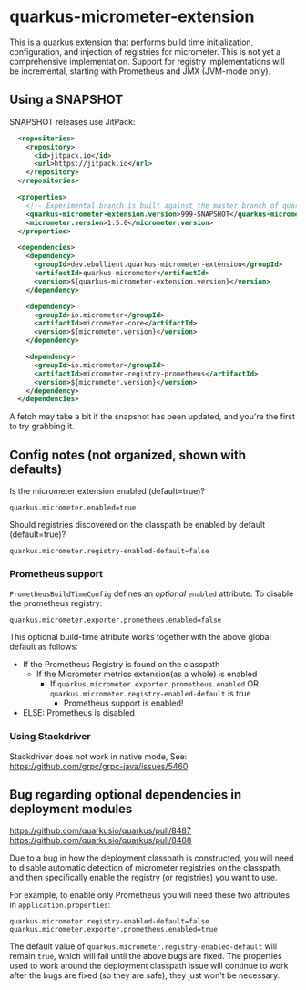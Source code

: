 # quarkus-micrometer-extension

This is a quarkus extension that performs build time initialization, configuration, and injection of registries for micrometer. This is not yet a comprehensive implementation. Support for registry implementations will be incremental, starting with Prometheus and JMX (JVM-mode only).

## Using a SNAPSHOT

SNAPSHOT releases use JitPack:

```xml
  <repositories>
    <repository>
      <id>jitpack.io</id>
      <url>https://jitpack.io</url>
    </repository>
  </repositories>

  <properties>
    <!-- Experimental branch is built against the master branch of quarkus (999-SNAPSHOT) -->
    <quarkus-micrometer-extension.version>999-SNAPSHOT</quarkus-micrometer-extension.version>
    <micrometer.version>1.5.0</micrometer.version>
  </properties>

  <dependencies>
    <dependency>
      <groupId>dev.ebullient.quarkus-micrometer-extension</groupId>
      <artifactId>quarkus-micrometer</artifactId>
      <version>${quarkus-micrometer-extension.version}</version>
    </dependency>

    <dependency>
      <groupId>io.micrometer</groupId>
      <artifactId>micrometer-core</artifactId>
      <version>${micrometer.version}</version>
    </dependency>

    <dependency>
      <groupId>io.micrometer</groupId>
      <artifactId>micrometer-registry-prometheus</artifactId>
      <version>${micrometer.version}</version>
    </dependency>
  </dependencies>
```

A fetch may take a bit if the snapshot has been updated, and you're the first to try grabbing it.

## Config notes (not organized, shown with defaults)

Is the micrometer extension enabled (default=true)?

```properties
quarkus.micrometer.enabled=true
```

Should registries discovered on the classpath be enabled by default (default=true)?

```properties
quarkus.micrometer.registry-enabled-default=false
```

### Prometheus support

`PrometheusBuildTimeConfig` defines an _optional_ `enabled` attribute. To disable the prometheus registry:

```properties
quarkus.micrometer.exporter.prometheus.enabled=false
```

This optional build-time atribute works together with the above global default as follows:

* If the Prometheus Registry is found on the classpath
  * If the Micrometer metrics extension(as a whole) is enabled
    * If `quarkus.micrometer.exporter.prometheus.enabled` OR `quarkus.micrometer.registry-enabled-default` is true
      * Prometheus support is enabled!
* ELSE: Prometheus is disabled

### Using Stackdriver

Stackdriver does not work in native mode, See: https://github.com/grpc/grpc-java/issues/5460.

##

## Bug regarding optional dependencies in deployment modules

https://github.com/quarkusio/quarkus/pull/8487
https://github.com/quarkusio/quarkus/pull/8488

Due to a bug in how the deployment classpath is constructed, you will need to disable automatic
detection of micrometer registries on the classpath, and then specifically enable the registry
(or registries) you want to use.

For example, to enable only Prometheus you will need these two attributes in `application.properties`:

```properties
quarkus.micrometer.registry-enabled-default=false
quarkus.micrometer.exporter.prometheus.enabled=true
```

The default value of `quarkus.micrometer.registry-enabled-default` will remain `true`, which will fail
until the above bugs are fixed. The properties used to work around the deployment classpath issue
will continue to work after the bugs are fixed (so they are safe), they just won't be necessary.
